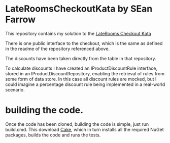 # LateRoomsCheckoutKata by SEan Farrow

This repository contains my solution to the [LateRooms Checkout Kata](https://github.com/LateRoomsGroup/interview-katas/blob/master/checkout.md) 

There is one public interface to the checkout, which is the same as defined in the readme of the repository referenced above.

The discounts have been taken directly from the table in that repository.

To calculate discounts I have created an IProductDiscountRule interface, stored in an IProductDiscountRepository, enabling the retrieval of rules from some form of data store. In this case all discount rules are mocked, but I could imagine a percentage discount rule being implemented in a real-world scenario.

# building the code.

Once the code has been cloned, building the code is simple, just run build.cmd. This download [Cake](http://www.cakebuild.net/), which in turn installs all the required NuGet packages, builds the code and runs the tests.
